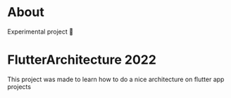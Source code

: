 # About

Experimental project 🔧

# FlutterArchitecture 2022

This project was made to learn how to do a nice architecture on flutter app projects
